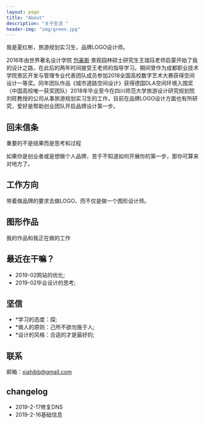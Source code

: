 ```yaml
---
layout: page
title: "About"
description: "关于生活 " 
header-img: "img/green.jpg"
---
```


我是夏红彬，旅游规划实习生，品牌LOGO设计师。

2016年由世界著名设计学院 [包豪斯](https://dwz.cn/AXyo8pVi) 景观园林硕士研究生王瑞珏老师启蒙开始了我的设计之路，在此后的两年时间接受王老师的指导学习。期间曾作为成都职业技术学院景区开发与管理专业代表团队成员参加2018全国高校数字艺术大赛获得空间设计一等奖。同年团队作品《城市道路空间设计》获得德国DLA空间环境入围奖（中国高校唯一获奖团队）2018年毕业至今在四川师范大学旅游设计研究规划院刘旺教授的公司从事旅游规划实习生的工作，目前在品牌LOGO设计方面也有所研究，爱好是帮助创业团队开启品牌设计第一步。


## 回未信条

重要的不是结果而是思考和过程

如果你是创业者或是想做个人品牌，苦于不知道如何开展你的第一步，那你可算来对地方了。

## 工作方向

带着做品牌的要求去做LOGO，而不仅是做一个图形设计师。

## 图形作品

我的作品和我正在做的工作

## 最近在干嘛？

- 2019-02网站的优化;
- 2019-02毕业设计的思考;


## 坚信

- *学习的态度：探;
- *做人的原则：己所不欲勿施于人;
- *设计的风格：合适的才是最好的;

## 联系

邮箱：xiahibb@gmail.com


## changelog

- 2019-2-17修复DNS
- 2019-2-16基础信息
 






